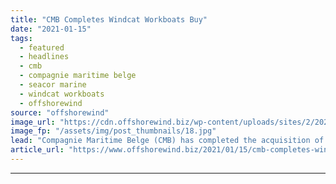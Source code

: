 ```yaml
---
title: "CMB Completes Windcat Workboats Buy"
date: "2021-01-15"
tags: 
  - featured
  - headlines
  - cmb
  - compagnie maritime belge
  - seacor marine
  - windcat workboats
  - offshorewind
source: "offshorewind"
image_url: "https://cdn.offshorewind.biz/wp-content/uploads/sites/2/2021/01/15134012/CMB-Completes-Windcat-Workboats-Buy.jpg"
image_fp: "/assets/img/post_thumbnails/18.jpg"
lead: "Compagnie Maritime Belge (CMB) has completed the acquisition of Windcat Workboats Holdings Limited and"
article_url: "https://www.offshorewind.biz/2021/01/15/cmb-completes-windcat-workboats-buy/"
---
```


---
